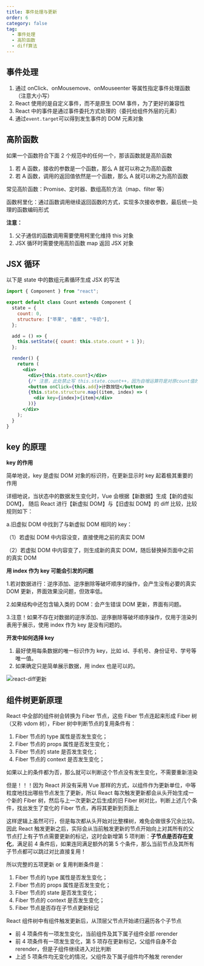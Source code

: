 ```yaml
---
title: 事件处理与更新
order: 6
category: false
tag:
  - 事件处理
  - 高阶函数
  - diff算法
---
```


## 事件处理

1. 通过 onClick、onMousemove、onMouseenter 等属性指定事件处理函数（注意大小写）
2. React 使用的是自定义事件，而不是原生 DOM 事件，为了更好的兼容性
3. React 中的事件是通过事件委托方式处理的（委托给组件外层的元素）
4. 通过`event.target`可以得到发生事件的 DOM 元素对象

## 高阶函数

如果一个函数符合下面 2 个规范中的任何一个，那该函数就是高阶函数

1. 若 A 函数，接收的参数是一个函数，那么 A 就可以称之为高阶函数
2. 若 A 函数，调用的返回值依然是一个函数，那么 A 就可以称之为高阶函数

常见高阶函数：Promise、定时器、数组高阶方法（map、filter 等）

函数柯里化：通过函数调用继续返回函数的方式，实现多次接收参数，最后统一处理的函数编码形式

**注意：**

1. 父子通信的函数调用需要使用柯里化维持 this 对象
2. JSX 循环时需要使用高阶函数 map 返回 JSX 对象

## JSX 循环

以下是 state 中的数组元素循环生成 JSX 的写法

```jsx
import { Component } from "react";

export default class Count extends Component {
  state = {
    count: 0,
    structure: ["苹果", "香蕉", "牛奶"],
  };

  add = () => {
    this.setState({ count: this.state.count + 1 });
  };

  render() {
    return (
      <div>
        <div>{this.state.count}</div>
        {/* 注意，此处禁止写 this.state.count++，因为自增运算符是对原count值的修改，React禁止对state的直接修改 */}
        <button onClick={this.add}>计数按钮</button>
        {this.state.structure.map((item, index) => (
          <div key={index}>{item}</div>
        ))}
      </div>
    );
  }
}
```

## key 的原理

**key 的作用**

简单地说，key 是虚拟 DOM 对象的标识符，在更新显示时 key 起着极其重要的作用

详细地说，当状态中的数据发生变化时，Vue 会根据【新数据】生成【新的虚拟 DOM】，
随后 React 进行【新虚拟 DOM】与【旧虚拟 DOM】的 diff 比较，比较规则如下：

a.旧虚拟 DOM 中找到了与新虚拟 DOM 相同的 key：

（1）若虚拟 DOM 中内容没变，直接使用之前的真实 DOM

（2）若虚拟 DOM 中内容变了，则生成新的真实 DOM，随后替换掉页面中之前的真实 DOM

**用 index 作为 key 可能会引发的问题**

1.若对数据进行：逆序添加、逆序删除等破坏顺序的操作，会产生没有必要的真实 DOM 更新，界面效果没问题，但效率低。

2.如果结构中还包含输入类的 DOM：会产生错误 DOM 更新，界面有问题。

3.注意！如果不存在对数据的逆序添加、逆序删除等破坏顺序操作，仅用于渲染列表用于展示，使用 index 作为 key 是没有问题的。

**开发中如何选择 key**

1. 最好使用每条数据的唯一标识作为 key，比如 id、手机号、身份证号、学号等唯一值。
2. 如果确定只是简单展示数据，用 index 也是可以的。

![react-diff更新](https://misaka10032.oss-cn-chengdu.aliyuncs.com/React/image-20210915190521544.png)

## 组件树更新原理

React 中全部的组件树会转换为 Fiber 节点，这些 Fiber 节点连起来形成 Fiber 树（又称 vdom 树），Fiber 树中判断节点的复用条件有：

1. Fiber 节点的 type 属性是否发生变化；
2. Fiber 节点的 props 属性是否发生变化；
3. Fiber 节点的 state 是否发生变化；
4. Fiber 节点的 context 是否发生变化；

如果以上的条件都为否，那么就可以判断这个节点没有发生变化，不需要重新渲染

但是！！！因为 React 并没有采用 Vue 那样的方式，以组件作为更新单位，中等粒度地找出哪些节点发生了更新，所以 React 每次触发更新都会从头开始生成一个新的 Fiber 树，然后与上一次更新之后生成的旧 Fiber 树对比，判断上述几个条件，找出发生了变化的 Fiber 节点，再将其更新到页面上

这样逻辑上虽然可行，但是每次都从头开始对比整棵树，难免会做很多冗余比较。因此 React 触发更新之后，实际会从当前触发更新的节点开始向上对其所有的父节点打上有子节点需要更新的标记，这时会新增第 5 项判断：**子节点是否存在变化**，满足前 4 条件后，如果连同满足额外的第 5 个条件，那么当前节点及其所有子节点都可以跳过对比直接复用！

所以完整的五项更新 or 复用判断条件是：

1. Fiber 节点的 type 属性是否发生变化；
2. Fiber 节点的 props 属性是否发生变化；
3. Fiber 节点的 state 是否发生变化；
4. Fiber 节点的 context 是否发生变化；
5. Fiber 节点是否存在子节点更新标记

React 组件树中有组件触发更新后，从顶层父节点开始递归遍历各个子节点

- 前 4 项条件有一项发生变化，当前组件及其下属子组件全部 rerender
- 前 4 项条件有一项发生变化，第 5 项存在更新标记，父组件自身不会 rerender，但是子组件继续进入对比判断
- 上述 5 项条件均无变化的情况，父组件及下属子组件均不触发 rerender
